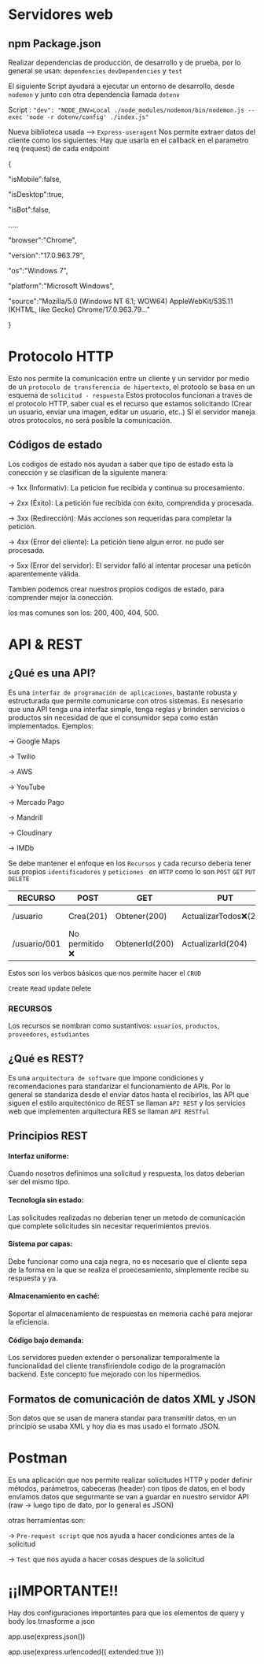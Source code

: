 # Servidores web

## npm Package.json

Realizar dependencias de producción, de desarrollo y de prueba, por lo general se usan: `dependencies` `devDependencies` y `test`

El siguiente Script ayudará a ejecutar un entorno de desarrollo, desde `nodemon` y junto con otra dependencia llamada `dotenv`

Script : `"dev": "NODE_ENV=Local ./node_modules/nodemon/bin/nodemon.js --exec 'node -r dotenv/config' ./index.js"`

Nueva biblioteca usada --> `Express-useragent` Nos permite extraer datos del cliente como los siguientes: Hay que usarla en el callback en el parametro req (request) de cada endpoint

{

"isMobile":false,

"isDesktop":true,

"isBot":false,

.....

"browser":"Chrome",

"version":"17.0.963.79",

"os":"Windows 7",

"platform":"Microsoft Windows",

"source":"Mozilla/5.0 (Windows NT 6.1; WOW64) AppleWebKit/535.11 (KHTML, like Gecko) Chrome/17.0.963.79..."

}

# Protocolo HTTP

Esto nos permite la comunicación entre un cliente y un servidor por medio de un `protocolo de transferencia de hipertexto`, el protoolo se basa en un esquema de `solicitud - respuesta` Estos protocolos funcionan a traves de el protocolo HTTP, saber cual es el recurso que estamos solicitando (Crear un usuario, enviar una imagen, editar un usuario, etc..) SI el servidor maneja otros protocolos, no será posible la comunicación.

## Códigos de estado

Los codigos de estado nos ayudan a saber que tipo de estado esta la conección y se clasifican de la siguiente manera:

-> 1xx (Informativ): La peticion fue recibida y continua su procesamiento.

-> 2xx (Éxito): La petición fue recibida con éxito, comprendida y procesada.

-> 3xx (Redirección): Más acciones son requeridas para completar la petición.

-> 4xx (Error del cliente): La petición tiene algun error. no pudo ser procesada.

-> 5xx (Error del servidor): El servidor falló al intentar procesar una peticón aparentemente válida.

Tambien podemos crear nuestros propios codigos de estado, para comprender mejor la conección.

los mas comunes son los: 200, 400, 404, 500.

# API & REST

## ¿Qué es una API?

Es una `interfaz de programación de aplicaciones`, bastante robusta y estructurada que permite comunicarse con otros sistemas. Es nesesario que una API tenga una interfaz simple, tenga reglas y brinden servicios o productos sin necesidad de que el consumidor sepa como están implementados. Ejemplos:

-> Google Maps

-> Twilio

-> AWS

-> YouTube

-> Mercado Pago

-> Mandrill

-> Cloudinary

-> IMDb

Se debe mantener el enfoque en los `Recursos` y cada recurso deberia tener sus propios `identificadores` y `peticiones ` en `HTTP` como lo son `POST` `GET` `PUT` `DELETE`

| RECURSO      | POST            | GET            | PUT                    | DELETE              |
| ------------ | --------------- | -------------- | ---------------------- | ------------------- |
| /usuario     | Crea(201)       | Obtener(200)   | ActualizarTodos❌(204) | BorrarTodos ❌(204) |
| /usuario/001 | No permitido ❌ | ObtenerId(200) | ActualizarId(204)      | BorrarId (204)      |

Estos son los verbos básicos que nos permite hacer el `CRUD`

`C`reate `R`ead `U`pdate `D`elete

### RECURSOS

Los recursos se nombran como sustantivos: `usuarios`, `productos`, `proveedores`, `estudiantes`

## ¿Qué es REST?

Es una `arquitectura de software` que impone condiciones y recomendaciones para standarizar el funcionamiento de APIs. Por lo general se standariza desde el enviar datos hasta el recibirlos, las API que siguen el estilo arquitectónico de REST se llaman `API REST` y los servicios web que implementen arquitectura RES se llaman `API RESTful`

## Principios REST

#### Interfaz uniforme:

Cuando nosotros definimos una solicitud y respuesta, los datos deberian ser del mismo tipo.

#### Tecnología sin estado:

Las solicitudes realizadas no deberian tener un metodo de comunicación que complete solicitudes sin necesitar requerimientos previos.

#### Sistema por capas:

Debe funcionar como una caja negra, no es necesario que el cliente sepa de la forma en la que se realiza el proecesamiento, simplemente recibe su respuesta y ya.

#### Almacenamiento en caché:

Soportar el almacenamiento de respuestas en memoria caché para mejorar la eficiencia.

#### Código bajo demanda:

Los servidores pueden extender o personalizar temporalmente la funcionalidad del cliente transfiriendole codigo de la programación backend. Este concepto fue mejorado con los hipermedios.

## Formatos de comunicación de datos XML y JSON

Son datos que se usan de manera standar para transmitir datos, en un principio se usaba XML y hoy dia es mas usado el formato JSON.

# Postman

Es una aplicación que nos permite realizar solicitudes HTTP y poder definir métodos, parámetros, cabeceras (header) con tipos de datos, en el body enviamos datos que segurmante se van a guardar en nuestro servidor API (raw -> luego tipo de dato, por lo general es JSON)

otras herramientas son:

-> `Pre-request script` que nos ayuda a hacer condiciones antes de la solicitud

-> `Test` que nos ayuda a hacer cosas despues de la solicitud

# ¡¡IMPORTANTE!!

Hay dos configuraciones importantes para que los elementos de query y body los trnasforme a json

app.use(express.json())

app.use(express.urlencoded({ extended:true }))

